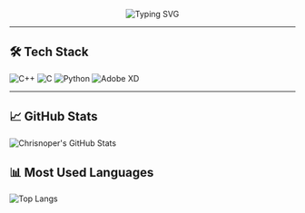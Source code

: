 <!-- Banner -->
<p align="center">
  <img src="https://readme-typing-svg.demolab.com?font=Fira+Code&duration=3000&pause=1000&center=true&vCenter=true&width=435&lines=Hi+I'm+Chrisnoper+Fredrik+Alexsander;Junior+Graphic+Designer+%26+C%2B%2B+Programmer;Student+at+Esa+Unggul+University+%F0%9F%93%9A;Welcome+to+my+GitHub+profile!+%F0%9F%91%8B" alt="Typing SVG" />
</p>

---

## 🛠️ Tech Stack

![C++](https://img.shields.io/badge/-C++-00599C?style=flat&logo=c%2B%2B)
![C](https://img.shields.io/badge/-C-00599C?style=flat&logo=c)
![Python](https://img.shields.io/badge/-Python-3776AB?style=flat&logo=python)
![Adobe XD](https://img.shields.io/badge/-AdobeXD-FF61F6?style=flat&logo=adobexd)

---

## 📈 GitHub Stats

![Chrisnoper's GitHub Stats](https://github-readme-stats.vercel.app/api?username=Chrisnoper&show_icons=true&theme=tokyonight)

## 📊 Most Used Languages

![Top Langs](https://github-readme-stats.vercel.app/api/top-langs/?username=Chrisnoper&layout=compact&theme=tokyonight)
